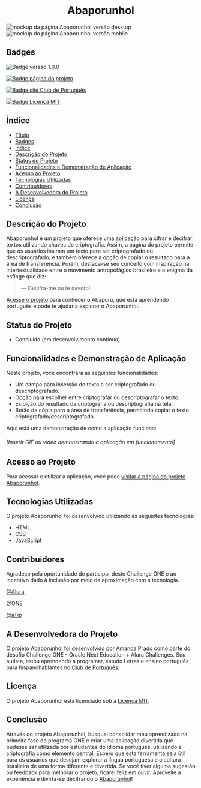 # <h1 align="center">Abaporunhol</h1>
![mockup da página Abaporunhol versão desktop](https://github.com/clubdeportugues/abaporunhol/assets/133647999/afe5503b-5dda-4e73-a99c-03910b256030)
![mockup da página Abaporunhol versão mobile](https://github.com/clubdeportugues/abaporunhol/assets/133647999/db45937a-d230-40df-bda2-d6cf0957fbdd)

## Badges
![Badge versão 1.0.0](https://img.shields.io/badge/Version-1.0.0-001B52)
  
[![Badge página do projeto](https://img.shields.io/badge/Project%20Page-Abaporunhol-FFDF00)](https://clubdeportugues.github.io/abaporunhol/)
  
[![Badge site Club de Português](https://img.shields.io/badge/Website-Club%20de%20Portugu%C3%AAs-019B38)](https://clubdeportugues.com/)
  
[![Badge Licença MIT](https://img.shields.io/badge/License-MIT-D1C511)](https://opensource.org/licenses/MIT)

## Índice

- [Título](#abaporunhol)
- [Badges](#badges)
- [Índice](#indice)
- [Descrição do Projeto](#descrição-do-projeto)
- [Status do Projeto](#status-do-projeto)
- [Funcionalidades e Demonstração de Aplicação](#funcionalidades-e-demonstração-de-aplicação)
- [Acesso ao Projeto](#acesso-ao-projeto)
- [Tecnologias Utilizadas](#tecnologias-utilizadas)
- [Contribuidores](#contribuidores)
- [A Desenvolvedora do Projeto](#a-desenvolvedora-do-projeto)
- [Licença](#licença)
- [Conclusão](#conclusão)

## Descrição do Projeto 

Abaporunhol é um projeto que oferece uma aplicação para cifrar e decifrar textos utilizando chaves de criptografia. Assim, a página do projeto permite que os usuários insiram um texto para ser criptografado ou descriptografado, e também oferece a opção de copiar o resultado para a área de transferência. 
Porém, destaca-se seu conceito com inspiração na intertextualidade entre o movimento antropofágico brasileiro e o enigma da esfinge que diz: 
>— Decifra-me ou te devoro! 

 [Acesse o projeto](https://clubdeportugues.github.io/abaporunhol/) para conhecer o Abaporu, que está aprendendo português e pode te ajudar a explorar o Abaporunhol.

## Status do Projeto

- Concluído (em desenvolvimento contínuo)

## Funcionalidades e Demonstração de Aplicação 

Neste projeto, você encontrará as seguintes funcionalidades:

- Um campo para inserção do texto a ser criptografado ou descriptografado.
- Opção para escolher entre criptografar ou descriptografar o texto.
- Exibição do resultado da criptografia ou descriptografia na tela.
- Botão de cópia para a área de transferência, permitindo copiar o texto criptografado/descriptografado.

Aqui está uma demonstração de como a aplicação funciona:

<h6>[Inserir GIF ou vídeo demonstrando a aplicação em funcionamento]</h6>

## Acesso ao Projeto

Para acessar e utilizar a aplicação, você pode [visitar a página do projeto Abaporunhol](https://clubdeportugues.github.io/abaporunhol/).

## Tecnologias Utilizadas 

O projeto Abaporunhol foi desenvolvido utilizando as seguintes tecnologias:

- HTML
- CSS
- JavaScript

## Contribuidores

Agradeço pela oportunidade de participar deste Challenge ONE e ao incentivo dado à inclusão por meio da aproximação com a tecnologia.

[@Alura](https://github.com/alura-cursos)

[@ONE](https://www.oracle.com/br/education/oracle-next-education/)

[@aTip](https://atip.io/member) 

## A Desenvolvedora do Projeto

O projeto Abaporunhol foi desenvolvido por [Amanda Prado](https://github.com/clubdeportugues) como parte do desafio Challenge ONE - Oracle Next Education + Alura Challenges. Sou autista, estou aprendendo a programar, estudo Letras e ensino português para hispanohablantes no [Club de Português](https://clubdeportugues.com/).

## Licença

O projeto Abaporunhol está licenciado sob a [Licença MIT](https://opensource.org/licenses/MIT).

## Conclusão 

Através do projeto Abaporunhol, busquei consolidar meu aprendizado na primeira fase do programa ONE e criar uma aplicação divertida que pudesse ser utilizada por estudantes do idioma português, utilizando a criptografia como elemento central. Espero que esta ferramenta seja útil para os usuários que desejam explorar a língua portuguesa e a cultura brasileira de uma forma diferente e divertida. Se você tiver alguma sugestão ou feedback para melhorar o projeto, ficarei feliz em ouvir. Aproveite a experiência e divirta-se decifrando o [Abaporunhol](https://clubdeportugues.github.io/abaporunhol/)!








